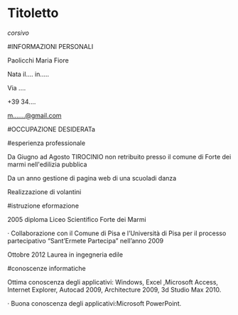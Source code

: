 # Titoletto

_corsivo_

#INFORMAZIONI PERSONALI

Paolicchi Maria Fiore

Nata il....   in.....

Via ....

+39 34....

m.......@gmail.com

#OCCUPAZIONE DESIDERATa



#esperienza professionale


Da Giugno ad Agosto TIROCINIO non retribuito presso il comune di Forte dei marmi nell'edilizia pubblica

Da un anno gestione di pagina web di una scuoladi danza

Realizzazione di volantini 

#istruzione eformazione
 
2005 diploma Liceo Scientifico Forte dei Marmi

· Collaborazione con il Comune di Pisa e l’Università di Pisa per il
processo partecipativo “Sant’Ermete Partecipa” nell’anno 2009

Ottobre 2012 Laurea in ingegneria edile 

#conoscenze informatiche

Ottima conoscenza degli applicativi: Windows, Excel ,Microsoft Access,
Internet Explorer, Autocad 2009, Architecture 2009, 3d Studio Max 2010.

· Buona conoscenza degli applicativi:Microsoft PowerPoint.
